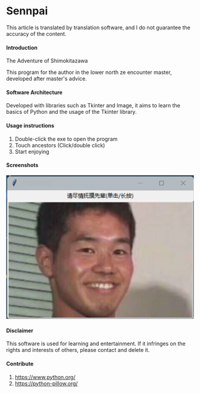 # Sennpai

This article is translated by translation software, and I do not guarantee the accuracy of the content.

#### Introduction

The Adventure of Shimokitazawa

This program for the author in the lower north ze encounter master, developed after master's advice.

#### Software Architecture

Developed with libraries such as Tkinter and Image, it aims to learn the basics of Python and the usage of the Tkinter library.

#### Usage instructions

1. Double-click the exe to open the program
2. Touch ancestors (Click/double click)
3. Start enjoying

#### Screenshots
![输入图片说明](Sennpai/resource/image/%E5%B1%8F%E5%B9%95%E6%88%AA%E5%9B%BE%202024-02-29%20005721.png)

#### Disclaimer

This software is used for learning and entertainment. If it infringes on the rights and interests of others, please contact and delete it.

#### Contribute

1. https://www.python.org/
2. https://python-pillow.org/
